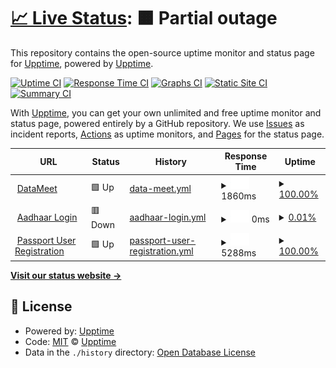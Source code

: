 # [📈 Live Status](https://upptime.github.io/upptime): <!--live status--> **🟧 Partial outage**

This repository contains the open-source uptime monitor and status page for [Upptime](https://upptime.js.org), powered by [Upptime](https://github.com/upptime/upptime).

[![Uptime CI](https://github.com/koj-co/upptime/workflows/Uptime%20CI/badge.svg)](https://github.com/koj-co/upptime/actions?query=workflow%3A%22Uptime+CI%22)
[![Response Time CI](https://github.com/koj-co/upptime/workflows/Response%20Time%20CI/badge.svg)](https://github.com/koj-co/upptime/actions?query=workflow%3A%22Response+Time+CI%22)
[![Graphs CI](https://github.com/koj-co/upptime/workflows/Graphs%20CI/badge.svg)](https://github.com/koj-co/upptime/actions?query=workflow%3A%22Graphs+CI%22)
[![Static Site CI](https://github.com/koj-co/upptime/workflows/Static%20Site%20CI/badge.svg)](https://github.com/koj-co/upptime/actions?query=workflow%3A%22Static+Site+CI%22)
[![Summary CI](https://github.com/koj-co/upptime/workflows/Summary%20CI/badge.svg)](https://github.com/koj-co/upptime/actions?query=workflow%3A%22Summary+CI%22)

With [Upptime](https://upptime.js.org), you can get your own unlimited and free uptime monitor and status page, powered entirely by a GitHub repository. We use [Issues](https://github.com/upptime/upptime/issues) as incident reports, [Actions](https://github.com/upptime/upptime/actions) as uptime monitors, and [Pages](https://upptime.github.io/upptime) for the status page.

<!--start: status pages-->
<!-- This summary is generated by Upptime (https://github.com/upptime/upptime) -->
<!-- Do not edit this manually, your changes will be overwritten -->
<!-- prettier-ignore -->
| URL | Status | History | Response Time | Uptime |
| --- | ------ | ------- | ------------- | ------ |
| <img alt="" src="https://favicons.githubusercontent.com/datameet.org" height="13"> [DataMeet](http://datameet.org/) | 🟩 Up | [data-meet.yml](https://github.com/datameet/upptime/commits/master/history/data-meet.yml) | <details><summary><img alt="Response time graph" src="./graphs/data-meet/response-time-week.png" height="20"> 1860ms</summary><br><a href="https://upptime.github.io/upptime/history/data-meet"><img alt="Response time 1860" src="https://img.shields.io/endpoint?url=https%3A%2F%2Fraw.githubusercontent.com%2Fdatameet%2Fupptime%2Fmaster%2Fapi%2Fdata-meet%2Fresponse-time.json"></a><br><a href="https://upptime.github.io/upptime/history/data-meet"><img alt="24-hour response time 1959" src="https://img.shields.io/endpoint?url=https%3A%2F%2Fraw.githubusercontent.com%2Fdatameet%2Fupptime%2Fmaster%2Fapi%2Fdata-meet%2Fresponse-time-day.json"></a><br><a href="https://upptime.github.io/upptime/history/data-meet"><img alt="7-day response time 1860" src="https://img.shields.io/endpoint?url=https%3A%2F%2Fraw.githubusercontent.com%2Fdatameet%2Fupptime%2Fmaster%2Fapi%2Fdata-meet%2Fresponse-time-week.json"></a><br><a href="https://upptime.github.io/upptime/history/data-meet"><img alt="30-day response time 1860" src="https://img.shields.io/endpoint?url=https%3A%2F%2Fraw.githubusercontent.com%2Fdatameet%2Fupptime%2Fmaster%2Fapi%2Fdata-meet%2Fresponse-time-month.json"></a><br><a href="https://upptime.github.io/upptime/history/data-meet"><img alt="1-year response time 1860" src="https://img.shields.io/endpoint?url=https%3A%2F%2Fraw.githubusercontent.com%2Fdatameet%2Fupptime%2Fmaster%2Fapi%2Fdata-meet%2Fresponse-time-year.json"></a></details> | <details><summary><a href="https://upptime.github.io/upptime/history/data-meet">100.00%</a></summary><a href="https://upptime.github.io/upptime/history/data-meet"><img alt="All-time uptime 100.00%" src="https://img.shields.io/endpoint?url=https%3A%2F%2Fraw.githubusercontent.com%2Fdatameet%2Fupptime%2Fmaster%2Fapi%2Fdata-meet%2Fuptime.json"></a><br><a href="https://upptime.github.io/upptime/history/data-meet"><img alt="24-hour uptime 100.00%" src="https://img.shields.io/endpoint?url=https%3A%2F%2Fraw.githubusercontent.com%2Fdatameet%2Fupptime%2Fmaster%2Fapi%2Fdata-meet%2Fuptime-day.json"></a><br><a href="https://upptime.github.io/upptime/history/data-meet"><img alt="7-day uptime 100.00%" src="https://img.shields.io/endpoint?url=https%3A%2F%2Fraw.githubusercontent.com%2Fdatameet%2Fupptime%2Fmaster%2Fapi%2Fdata-meet%2Fuptime-week.json"></a><br><a href="https://upptime.github.io/upptime/history/data-meet"><img alt="30-day uptime 100.00%" src="https://img.shields.io/endpoint?url=https%3A%2F%2Fraw.githubusercontent.com%2Fdatameet%2Fupptime%2Fmaster%2Fapi%2Fdata-meet%2Fuptime-month.json"></a><br><a href="https://upptime.github.io/upptime/history/data-meet"><img alt="1-year uptime 100.00%" src="https://img.shields.io/endpoint?url=https%3A%2F%2Fraw.githubusercontent.com%2Fdatameet%2Fupptime%2Fmaster%2Fapi%2Fdata-meet%2Fuptime-year.json"></a></details>
| <img alt="" src="https://favicons.githubusercontent.com/ssup.uidai.gov.in" height="13"> [Aadhaar Login](https://ssup.uidai.gov.in/ssup/login.html) | 🟥 Down | [aadhaar-login.yml](https://github.com/datameet/upptime/commits/master/history/aadhaar-login.yml) | <details><summary><img alt="Response time graph" src="./graphs/aadhaar-login/response-time-week.png" height="20"> 0ms</summary><br><a href="https://upptime.github.io/upptime/history/aadhaar-login"><img alt="Response time 0" src="https://img.shields.io/endpoint?url=https%3A%2F%2Fraw.githubusercontent.com%2Fdatameet%2Fupptime%2Fmaster%2Fapi%2Faadhaar-login%2Fresponse-time.json"></a><br><a href="https://upptime.github.io/upptime/history/aadhaar-login"><img alt="24-hour response time 0" src="https://img.shields.io/endpoint?url=https%3A%2F%2Fraw.githubusercontent.com%2Fdatameet%2Fupptime%2Fmaster%2Fapi%2Faadhaar-login%2Fresponse-time-day.json"></a><br><a href="https://upptime.github.io/upptime/history/aadhaar-login"><img alt="7-day response time 0" src="https://img.shields.io/endpoint?url=https%3A%2F%2Fraw.githubusercontent.com%2Fdatameet%2Fupptime%2Fmaster%2Fapi%2Faadhaar-login%2Fresponse-time-week.json"></a><br><a href="https://upptime.github.io/upptime/history/aadhaar-login"><img alt="30-day response time 0" src="https://img.shields.io/endpoint?url=https%3A%2F%2Fraw.githubusercontent.com%2Fdatameet%2Fupptime%2Fmaster%2Fapi%2Faadhaar-login%2Fresponse-time-month.json"></a><br><a href="https://upptime.github.io/upptime/history/aadhaar-login"><img alt="1-year response time 0" src="https://img.shields.io/endpoint?url=https%3A%2F%2Fraw.githubusercontent.com%2Fdatameet%2Fupptime%2Fmaster%2Fapi%2Faadhaar-login%2Fresponse-time-year.json"></a></details> | <details><summary><a href="https://upptime.github.io/upptime/history/aadhaar-login">0.01%</a></summary><a href="https://upptime.github.io/upptime/history/aadhaar-login"><img alt="All-time uptime 0.01%" src="https://img.shields.io/endpoint?url=https%3A%2F%2Fraw.githubusercontent.com%2Fdatameet%2Fupptime%2Fmaster%2Fapi%2Faadhaar-login%2Fuptime.json"></a><br><a href="https://upptime.github.io/upptime/history/aadhaar-login"><img alt="24-hour uptime 0.00%" src="https://img.shields.io/endpoint?url=https%3A%2F%2Fraw.githubusercontent.com%2Fdatameet%2Fupptime%2Fmaster%2Fapi%2Faadhaar-login%2Fuptime-day.json"></a><br><a href="https://upptime.github.io/upptime/history/aadhaar-login"><img alt="7-day uptime 0.01%" src="https://img.shields.io/endpoint?url=https%3A%2F%2Fraw.githubusercontent.com%2Fdatameet%2Fupptime%2Fmaster%2Fapi%2Faadhaar-login%2Fuptime-week.json"></a><br><a href="https://upptime.github.io/upptime/history/aadhaar-login"><img alt="30-day uptime 0.01%" src="https://img.shields.io/endpoint?url=https%3A%2F%2Fraw.githubusercontent.com%2Fdatameet%2Fupptime%2Fmaster%2Fapi%2Faadhaar-login%2Fuptime-month.json"></a><br><a href="https://upptime.github.io/upptime/history/aadhaar-login"><img alt="1-year uptime 0.01%" src="https://img.shields.io/endpoint?url=https%3A%2F%2Fraw.githubusercontent.com%2Fdatameet%2Fupptime%2Fmaster%2Fapi%2Faadhaar-login%2Fuptime-year.json"></a></details>
| <img alt="" src="https://favicons.githubusercontent.com/portal2.passportindia.gov.in" height="13"> [Passport User Registration](https://portal2.passportindia.gov.in/AppOnlineProject/user/RegistrationBaseAction?request_locale=en) | 🟩 Up | [passport-user-registration.yml](https://github.com/datameet/upptime/commits/master/history/passport-user-registration.yml) | <details><summary><img alt="Response time graph" src="./graphs/passport-user-registration/response-time-week.png" height="20"> 5288ms</summary><br><a href="https://upptime.github.io/upptime/history/passport-user-registration"><img alt="Response time 5288" src="https://img.shields.io/endpoint?url=https%3A%2F%2Fraw.githubusercontent.com%2Fdatameet%2Fupptime%2Fmaster%2Fapi%2Fpassport-user-registration%2Fresponse-time.json"></a><br><a href="https://upptime.github.io/upptime/history/passport-user-registration"><img alt="24-hour response time 5288" src="https://img.shields.io/endpoint?url=https%3A%2F%2Fraw.githubusercontent.com%2Fdatameet%2Fupptime%2Fmaster%2Fapi%2Fpassport-user-registration%2Fresponse-time-day.json"></a><br><a href="https://upptime.github.io/upptime/history/passport-user-registration"><img alt="7-day response time 5288" src="https://img.shields.io/endpoint?url=https%3A%2F%2Fraw.githubusercontent.com%2Fdatameet%2Fupptime%2Fmaster%2Fapi%2Fpassport-user-registration%2Fresponse-time-week.json"></a><br><a href="https://upptime.github.io/upptime/history/passport-user-registration"><img alt="30-day response time 5288" src="https://img.shields.io/endpoint?url=https%3A%2F%2Fraw.githubusercontent.com%2Fdatameet%2Fupptime%2Fmaster%2Fapi%2Fpassport-user-registration%2Fresponse-time-month.json"></a><br><a href="https://upptime.github.io/upptime/history/passport-user-registration"><img alt="1-year response time 5288" src="https://img.shields.io/endpoint?url=https%3A%2F%2Fraw.githubusercontent.com%2Fdatameet%2Fupptime%2Fmaster%2Fapi%2Fpassport-user-registration%2Fresponse-time-year.json"></a></details> | <details><summary><a href="https://upptime.github.io/upptime/history/passport-user-registration">100.00%</a></summary><a href="https://upptime.github.io/upptime/history/passport-user-registration"><img alt="All-time uptime 100.00%" src="https://img.shields.io/endpoint?url=https%3A%2F%2Fraw.githubusercontent.com%2Fdatameet%2Fupptime%2Fmaster%2Fapi%2Fpassport-user-registration%2Fuptime.json"></a><br><a href="https://upptime.github.io/upptime/history/passport-user-registration"><img alt="24-hour uptime 100.00%" src="https://img.shields.io/endpoint?url=https%3A%2F%2Fraw.githubusercontent.com%2Fdatameet%2Fupptime%2Fmaster%2Fapi%2Fpassport-user-registration%2Fuptime-day.json"></a><br><a href="https://upptime.github.io/upptime/history/passport-user-registration"><img alt="7-day uptime 100.00%" src="https://img.shields.io/endpoint?url=https%3A%2F%2Fraw.githubusercontent.com%2Fdatameet%2Fupptime%2Fmaster%2Fapi%2Fpassport-user-registration%2Fuptime-week.json"></a><br><a href="https://upptime.github.io/upptime/history/passport-user-registration"><img alt="30-day uptime 100.00%" src="https://img.shields.io/endpoint?url=https%3A%2F%2Fraw.githubusercontent.com%2Fdatameet%2Fupptime%2Fmaster%2Fapi%2Fpassport-user-registration%2Fuptime-month.json"></a><br><a href="https://upptime.github.io/upptime/history/passport-user-registration"><img alt="1-year uptime 100.00%" src="https://img.shields.io/endpoint?url=https%3A%2F%2Fraw.githubusercontent.com%2Fdatameet%2Fupptime%2Fmaster%2Fapi%2Fpassport-user-registration%2Fuptime-year.json"></a></details>

<!--end: status pages-->

[**Visit our status website →**](https://upptime.github.io/upptime)

## 📄 License

- Powered by: [Upptime](https://github.com/upptime/upptime)
- Code: [MIT](./LICENSE) © [Upptime](https://upptime.js.org)
- Data in the `./history` directory: [Open Database License](https://opendatacommons.org/licenses/odbl/1-0/)
